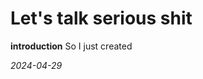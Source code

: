 # Let's talk serious shit
**introduction**
So I just created

*2024-04-29*
<!--stackedit_data:
eyJoaXN0b3J5IjpbNzM3MTU3MjY4XX0=
-->